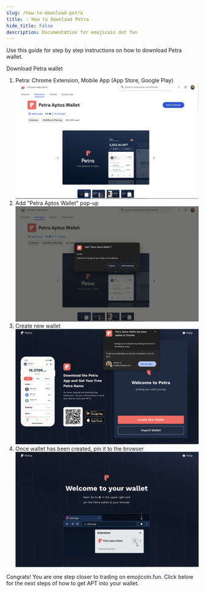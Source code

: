 ```yaml
---
slug: /how-to-download-petra
title: 💡 How to Download Petra
hide_title: False
description: Documentation for emojicoin dot fun
---
```

Use this guide for step by step instructions on how to download Petra wallet.

Download Petra wallet
1. Petra: Chrome Extension, Mobile App (App Store, Google Play)
![petra1](./images/petra1.png "petra1")
2. Add "Petra Aptos Wallet" pop-up
![petra2](./images/petra2.png "petra2")
3. Create new wallet
![petra3](./images/petra3.png "petra3")
4. Once wallet has been created,  pin it to the browser
![petra4](./images/petra4.png "petra4")

Congrats! You are one step closer to trading on emojicoin.fun. Click below for the next steps of how to get APT into your wallet.